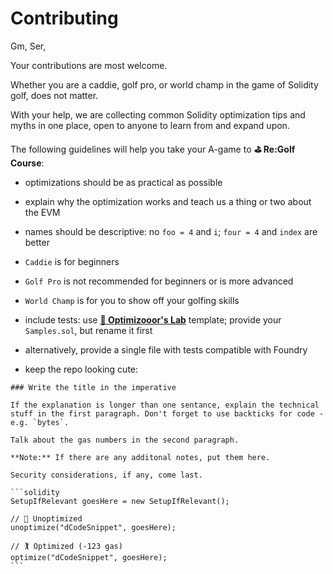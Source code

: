 # Contributing

Gm, Ser,

Your contributions are most welcome.

Whether you are a caddie, golf pro, or world champ in the game of Solidity golf, does not matter.

With your help, we are collecting common Solidity optimization tips and myths in one place, open to anyone to learn from and expand upon.

The following guidelines will help you take your A-game to **⛳ Re:Golf Course**:

- optimizations should be as practical as possible

- explain why the optimization works and teach us a thing or two about the EVM

- names should be descriptive: no `foo = 4` and `i`; `four = 4` and `index` are better

- `Caddie` is for beginners

- `Golf Pro` is not recommended for beginners or is more advanced

- `World Champ` is for you to show off your golfing skills

- include tests: use [**🧪 Optimizooor's Lab**](https://github.com/ZeroEkkusu/optimizooors-lab) template; provide your `Samples.sol`, but rename it first

- alternatively, provide a single file with tests compatible with Foundry

- keep the repo looking cute:

``````text
### Write the title in the imperative

If the explanation is longer than one sentance, explain the technical stuff in the first paragraph. Don't forget to use backticks for code - e.g. `bytes`.

Talk about the gas numbers in the second paragraph.

**Note:** If there are any additonal notes, put them here.

Security considerations, if any, come last.

```solidity
SetupIfRelevant goesHere = new SetupIfRelevant();

// 🚩 Unoptimized
unoptimize("dCodeSnippet", goesHere);

// 🏌️ Optimized (-123 gas)
optimize("dCodeSnippet", goesHere);
```
``````